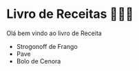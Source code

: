  # Livro de Receitas 👨🏻‍🍳 

Olá bem vindo ao livro de Receita 

 - Strogonoff de Frango
 - Pave
 - Bolo de Cenora 